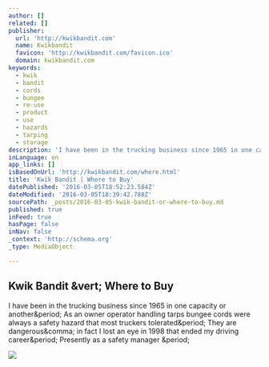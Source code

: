```yaml
---
author: []
related: []
publisher:
  url: 'http://kwikbandit.com'
  name: Kwikbandit
  favicon: 'http://kwikbandit.com/favicon.ico'
  domain: kwikbandit.com
keywords:
  - kwik
  - bandit
  - cords
  - bungee
  - re-use
  - product
  - use
  - hazards
  - tarping
  - storage
description: 'I have been in the trucking business since 1965 in one capacity or another. As an owner operator handling tarps bungee cords were always a safety hazard that most truckers tolerated. They are dangerous, in fact I lost an eye in 1998 that ended my driving career. Presently as a safety manager .'
inLanguage: en
app_links: []
isBasedOnUrl: 'http://kwikbandit.com/where.html'
title: 'Kwik Bandit | Where to Buy'
datePublished: '2016-03-05T18:52:23.584Z'
dateModified: '2016-03-05T18:39:42.788Z'
sourcePath: _posts/2016-03-05-kwik-bandit-or-where-to-buy.md
published: true
inFeed: true
hasPage: false
inNav: false
_context: 'http://schema.org'
_type: MediaObject

---
```

<article style=""><h1>Kwik Bandit &amp;vert; Where to Buy</h1><p>I have been in the trucking business since 1965 in one capacity or another&amp;period; As an owner operator handling tarps bungee cords were always a safety hazard that most truckers tolerated&amp;period; They are dangerous&amp;comma; in fact I lost an eye in 1998 that ended my driving career&amp;period; Presently as a safety manager &amp;period;</p><img src="http://kwikbandit.com/images/insidebannersample3.jpg" /></article>